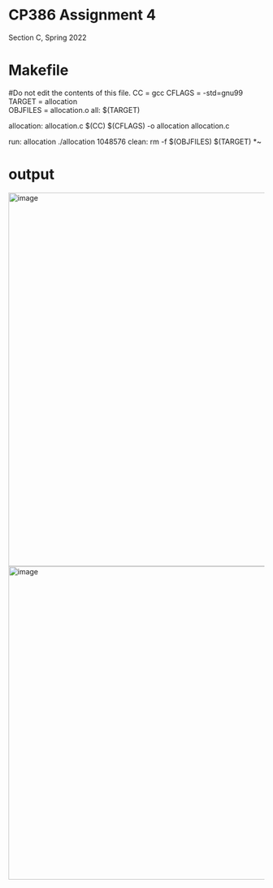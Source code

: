 CP386 Assignment 4 
==================
Section C, Spring 2022

Makefile
========
#Do not edit the contents of this file.
CC = gcc
CFLAGS = -std=gnu99
TARGET = allocation  
OBJFILES = allocation.o
all: $(TARGET)

allocation: allocation.c
	$(CC) $(CFLAGS) -o allocation allocation.c
	
run: allocation
	./allocation 1048576
clean:
	rm -f $(OBJFILES) $(TARGET) *~ 
  
 output
 ======
<img width="736" alt="image" src="https://user-images.githubusercontent.com/84728523/180583992-43e5a589-909e-49b0-a16b-58936f236606.png">
<img width="617" alt="image" src="https://user-images.githubusercontent.com/84728523/180584008-7cc969a9-f4d0-441d-ac75-ca0462c7b374.png">

